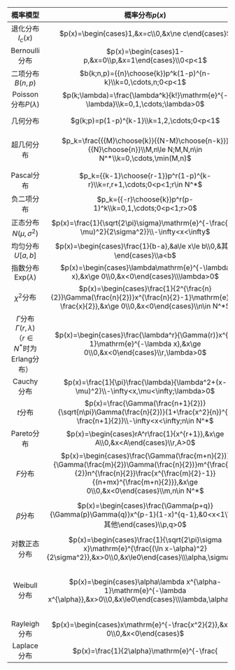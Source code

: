 |                          概率模型                           |                        概率分布$p(x)$                        |                     数学期望$E\xi$                      |                          方差$D\xi$                          |                        特征函数$f(t)$                        |
| :---------------------------------------------------------: | :----------------------------------------------------------: | :-----------------------------------------------------: | :----------------------------------------------------------: | :----------------------------------------------------------: |
|                      退化分布$I_c(x)$                       |       $p(x)=\begin{cases}1,&x=c\\0,&x\ne c\end{cases}$       |                           $c$                           |                             $0$                              |                      $\mathrm{e}^{ict}$                      |
|                        Bernoulli分布                        |    $p(x)=\begin{cases}1-p,&x=0\\p,&x=1\end{cases}\\0<p<1$    |                           $p$                           |                           $p(1-p)$                           |                    $p\mathrm{e}^{it}+1-p$                    |
|                      二项分布$B(n,p)$                       | $b(k;n,p)={{n}\choose{k}}p^k(1-p)^{n-k}\\k=0,\cdots,n;0<p<1$ |                          $np$                           |                          $np(1-p)$                           |                  $(p\mathrm{e}^{it}+1-p)^n$                  |
|                   Poisson分布$P(\lambda)$                   | $p(k;\lambda)=\frac{\lambda^k}{k!}\mathrm{e}^{-\lambda}\\k=0,1,\cdots;\lambda>0$ |                        $\lambda$                        |                          $\lambda$                           |          $\mathrm{e}^{\lambda(\mathrm{e}^{it}-1)}$           |
|                          几何分布                           |          $g(k;p)=p(1-p)^{k-1}\\k=1,2,\cdots;0<p<1$           |                      $\frac{1}{p}$                      |                       $\frac{q}{p^2}$                        |      $\frac{p\mathrm{e}^{it}}{1-(1-p)\mathrm{e}^{it}}$       |
|                         超几何分布                          | $p_k=\frac{{{M}\choose{k}}{{N-M}\choose{n-k}}}{{N}\choose{n}}\\M,n\le N;M,N,n\in N^*\\k=0,\cdots,\min(M,n)$ |                     $\frac{nM}{N}$                      |               $\frac{nM(N-M)(N-n)}{N^2(N-1)}$                | $\sum_{k=0}^{n}{\frac{{{M}\choose{k}}{{N-M}\choose{n-k}}}{{N}\choose{n}}\mathrm{e}^{ikt}}$ |
|                         Pascal分布                          | $p_k={{k-1}\choose{r-1}}p^r(1-p)^{k-r}\\k=r,r+1,\cdots;0<p<1;r\in N^*$ |                      $\frac{r}{p}$                      |                     $\frac{r(1-p)}{p^2}$                     |  $(\frac{(1-p)\mathrm{e}^{it}}{1-(1-p)\mathrm{e}^{it}})^r$   |
|                         负二项分布                          |   $p_k={{-r}\choose{k}}p^r(p-1)^k\\k=0,1,\cdots;0<p<1;r>0$   |                   $\frac{r(1-p)}{p}$                    |                     $\frac{r(1-p)}{p^2}$                     |            $(\frac{p}{1-(1-p)\mathrm{e}^{it}})^r$            |
|                  正态分布$N(\mu,\sigma^2)$                  | $p(x)=\frac{1}{\sqrt{2\pi}\sigma}\mathrm{e}^{-\frac{(x-\mu)^2}{2\sigma^2}}\\-\infty<x<\infty$ |                          $\mu$                          |                           $\sigma$                           |         $\mathrm{e}^{i\mu t-\frac{1}{2}\sigma^2t^2}$         |
|                      均匀分布$U[a,b]$                       | $p(x)=\begin{cases}\frac{1}{b-a},&a\le x\le b\\0,&其他\end{cases}\\a<b$ |                     $\frac{a+b}{2}$                     |                     $\frac{(b-a)^2}{12}$                     |     $\frac{\mathrm{e}^{ibt}-\mathrm{e}^{iat}}{i(b-a)t}$      |
|               指数分布$\mathrm{Exp}(\lambda)$               | $p(x)=\begin{cases}\lambda\mathrm{e}^{-\lambda x},&x\ge 0\\0,&x<0\end{cases}\\\lambda>0$ |                     $\lambda^{-1}$                      |                        $\lambda^{-2}$                        |                $(1-\frac{it}{\lambda})^{-1}$                 |
|                        $\chi^2$分布                         | $p(x)=\begin{cases}\frac{1}{2^{\frac{n}{2}}\Gamma(\frac{n}{2})}x^{\frac{n}{2}-1}\mathrm{e}^{-\frac{x}{2}},&x\ge 0\\0,&x<0\end{cases}\\n\in N^*$ |                           $n$                           |                             $2n$                             |                   $(1-2it)^{-\frac{n}{2}}$                   |
| $\Gamma$分布$\Gamma(r,\lambda)$（$r\in N^*$时为Erlang分布） | $p(x)=\begin{cases}\frac{\lambda^r}{\Gamma(r)}x^{r-1}\mathrm{e}^{-\lambda x},&x\ge 0\\0,&x<0\end{cases}\\r,\lambda>0$ |                   $\frac{r}{\lambda}$                   |                    $\frac{r}{\lambda^2}$                     |                $(1-\frac{it}{\lambda})^{-r}$                 |
|                         Cauchy分布                          | $p(x)=\frac{1}{\pi}\frac{\lambda}{\lambda^2+(x-\mu)^2}\\-\infty<x,\mu<\infty;\lambda>0$ |                         不存在                          |                            不存在                            |               $\mathrm{e}^{i\mu t-\lambda|t|}$               |
|                           $t$分布                           | $p(x)=\frac{\Gamma(\frac{n+1}{2})}{\sqrt{n\pi}\Gamma(\frac{n}{2})}(1+\frac{x^2}{n})^{-\frac{n+1}{2}}\\-\infty<x<\infty;n\in N^*$ |                        $0(n>1)$                         |                     $\frac{n}{n-2}(n>2)$                     |                                                              |
|                         Pareto分布                          | $p(x)=\begin{cases}rA^r\frac{1}{x^{r+1}},&x\ge A\\0,&x<A\end{cases}\\r,A>0$ |                     （$r>1$时存在）                     |                       （$r>2$时存在）                        |                                                              |
|                           $F$分布                           | $p(x)=\begin{cases}\frac{\Gamma(\frac{m+n}{2})}{\Gamma(\frac{m}{2})\Gamma(\frac{n}{2})}m^{\frac{m}{2}}n^{\frac{n}{2}}\frac{x^{\frac{m}{2}-1}}{(n+mx)^{\frac{m+n}{2}}},&x\ge 0\\0,&x<0\end{cases}\\m,n\in N^*$ |                  $\frac{n}{n-2}(n>2)$                   |           $\frac{2n^2(m+n-2)}{m(n-2)^2(n-4)}(n>4)$           |                                                              |
|                         $\beta$分布                         | $p(x)=\begin{cases}\frac{\Gamma(p+q)}{\Gamma(p)\Gamma(q)}x^{p-1}(1-x)^{q-1},&0<x<1\\0,&其他\end{cases}\\p,q>0$ |                     $\frac{p}{p+q}$                     |                 $\frac{pq}{(p+q)^2(p+q+1)}$                  | $\frac{\Gamma(p+q)}{\Gamma(p)}\sum_{k=0}^{\infty}{\frac{\Gamma(p+k)(it)^k}{\Gamma(p+q+k)\Gamma(k+1)}}$ |
|                        对数正态分布                         | $p(x)=\begin{cases}\frac{1}{\sqrt{2\pi}\sigma x}\mathrm{e}^{\frac{(\ln x-\alpha)^2}{2\sigma^2}},&x>0\\0,&x\le0\end{cases}\\\alpha,\sigma>0$ |        $\mathrm{e}^{\alpha+\frac{\sigma^2}{2}}$         |   $\mathrm{e}^{2\alpha+\sigma^2}(\mathrm{e}^{\sigma^2}-1)$   |                                                              |
|                         Weibull分布                         | $p(x)=\begin{cases}\alpha\lambda x^{\alpha-1}\mathrm{e}^{-\lambda x^{\alpha}},&x>0\\0,&x\le0\end{cases}\\\lambda,\alpha>0$ | $\Gamma(\frac{1}{\alpha}+1)\lambda^{-\frac{1}{\alpha}}$ | $\lambda^{-\frac{2}{\alpha}}(\Gamma(\frac{2}{\alpha}+1)-(\Gamma(\frac{1}{\alpha}+1))^2)$ |                                                              |
|                        Rayleigh分布                         | $p(x)=\begin{cases}x\mathrm{e}^{-\frac{x^2}{2}},&x\ge 0\\0,&x<0\end{cases}$ |                 $\sqrt{\frac{\pi}{2}}$                  |                      $2-\frac{\pi}{2}$                       |                                                              |
|                         Laplace分布                         | $p(x)=\frac{1}{2\alpha}\mathrm{e}^{-\frac{|x|}{\alpha}}\\-\infty<x<\infty,\alpha>0$ |                           $0$                           |                         $2\alpha^2$                          |              $\frac{i\alpha t}{1+\alpha^2t^2}$               |
